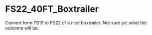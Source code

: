 # FS22_40FT_Boxtrailer
Convert form FS19 to FS22 of a nice boxtrailer. Not sure yet what the outcome will be.
